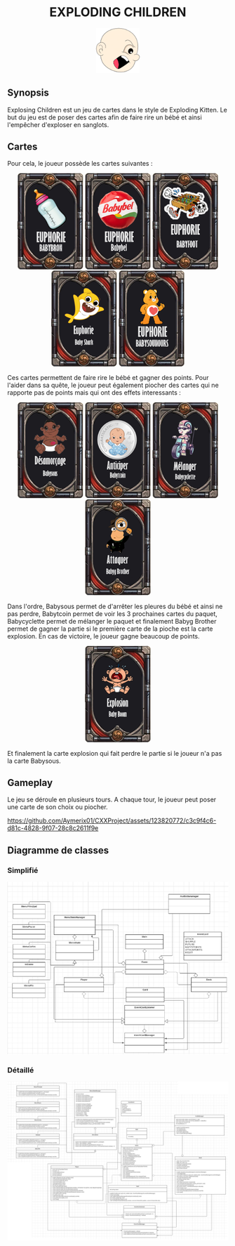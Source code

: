 
<h1 align="center">EXPLODING CHILDREN</h1>
<p align="center">
	<img src="resources/LogoJeu.png" width="100">
</p>

## Synopsis

Explosing Children est un jeu de cartes dans le style de Exploding Kitten. Le but du jeu est de poser des cartes afin de faire rire un bébé et ainsi l'empêcher d'exploser en sanglots. 

## Cartes

Pour cela, le joueur possède les cartes suivantes :

<p align="center">
	<img src="resources/HappyCard-Babybron.png" width="150">
	<img src="resources/HappyCard-Babybel.png" width="150">
	<img src="resources/HappyCard-Babyfoot.png" width="150">
	<img src="resources/HappyCard-BabyShark.png" width="150">
	<img src="resources/HappyCard-Babysounours.png" width="150">
</p>

Ces cartes permettent de faire rire le bébé et gagner des points. Pour l'aider dans sa quête, le joueur peut également piocher des cartes qui ne rapporte pas de points mais qui ont des effets interessants :

<p align="center">
	<img src="resources/DefuseCard-Babysous.png" width="150">
	<img src="resources/FutureCard-Babytcoin.png" width="150">
	<img src="resources/ShuffleCard-Babycyclette.png" width="150">
	<img src="resources/AttackCard-BabygBrother.png" width="150">
</p>

Dans l'ordre, Babysous permet de d'arrêter les pleures du bébé et ainsi ne pas perdre, Babytcoin permet de voir les 3 prochaines cartes du paquet, Babycyclette permet de mélanger le paquet et finalement Babyg Brother permet de gagner la partie si le première carte de la pioche est la carte explosion. En cas de victoire, le joueur gagne beaucoup de points.

<p align="center">
	<img src="resources/ExplodingCard-BabyBoom.png" width="150">
</p>

Et finalement la carte explosion qui fait perdre le partie si le joueur n'a pas la carte Babysous.

## Gameplay

Le jeu se déroule en plusieurs tours. A chaque tour, le joueur peut poser une carte de son choix ou piocher. 


https://github.com/Aymerix01/CXXProject/assets/123820772/c3c9f4c6-d81c-4828-9f07-28c8c2611f9e


## Diagramme de classes

### Simplifié

<p align="center">
	<img src="readmeResources/DiagrammeClassSimplifie2.png">
</p>

### Détaillé

<p align="center">
	<img src="readmeResources/DiagrammeClass3.png">
</p>